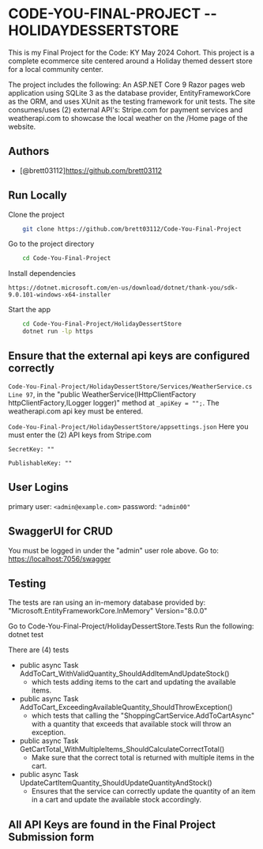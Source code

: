 # CODE-YOU-FINAL-PROJECT -- HOLIDAYDESSERTSTORE

This is my Final Project for the Code: KY May 2024 Cohort. This project is a complete ecommerce site centered around a Holiday themed dessert store for a local community center. 

The project includes the following: An ASP.NET Core 9 Razor pages web application using SQLite 3 as the database provider, EntityFrameworkCore as the ORM, and uses XUnit as the testing framework for unit tests. The site consumes/uses (2) external API's: Stripe.com for payment services and weatherapi.com to showcase the local weather on the /Home page of the website.

## Authors

- [@brett03112]<https://github.com/brett03112>

## Run Locally

Clone the project

```bash
    git clone https://github.com/brett03112/Code-You-Final-Project
```

Go to the project directory

```bash
    cd Code-You-Final-Project
```

Install dependencies

```Install .Net 9
https://dotnet.microsoft.com/en-us/download/dotnet/thank-you/sdk-9.0.101-windows-x64-installer
```

Start the app

```bash
    cd Code-You-Final-Project/HolidayDessertStore
    dotnet run -lp https
```

## Ensure that the external api keys are configured correctly

`Code-You-Final-Project/HolidayDessertStore/Services/WeatherService.cs`
`Line 97`, in the "public WeatherService(IHttpClientFactory httpClientFactory,ILogger<WeatherService> logger)"
method at `_apiKey = "";`.
The weatherapi.com api key must be entered.

`Code-You-Final-Project/HolidayDessertStore/appsettings.json`
Here you must enter the (2) API keys from Stripe.com

`SecretKey: ""`

`PublishableKey: ""`

## User Logins

primary user: `<admin@example.com>`
password: `"admin00"`

## SwaggerUI for CRUD

You must be logged in under the "admin" user role above.
Go to: [https://localhost:7056/swagger](https://localhost:7056/swagger)

## Testing

The tests are ran using an in-memory database provided by:
"Microsoft.EntityFrameworkCore.InMemory" Version="8.0.0"

Go to Code-You-Final-Project/HolidayDessertStore.Tests
Run the following: dotnet test

There are (4) tests

- public async Task AddToCart_WithValidQuantity_ShouldAddItemAndUpdateStock()
  - which tests adding items to the cart and updating the available items.
- public async Task AddToCart_ExceedingAvailableQuantity_ShouldThrowException()
  - which tests that calling the "ShoppingCartService.AddToCartAsync" with a quantity that exceeds that available stock will throw an exception.
- public async Task GetCartTotal_WithMultipleItems_ShouldCalculateCorrectTotal()
  - Make sure that the correct total is returned with multiple items in the cart.
- public async Task UpdateCartItemQuantity_ShouldUpdateQuantityAndStock()
  - Ensures that the service can correctly update the quantity of an item in a cart and update the available stock accordingly.

## All API Keys are found in the Final Project Submission form
